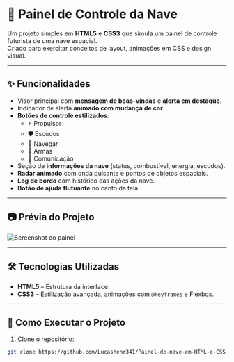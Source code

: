 # 🚀 Painel de Controle da Nave

Um projeto simples em **HTML5** e **CSS3** que simula um painel de controle futurista de uma nave espacial.  
Criado para exercitar conceitos de layout, animações em CSS e design visual.

---

## ✨ Funcionalidades

- Visor principal com **mensagem de boas-vindas** e **alerta em destaque**.
- Indicador de alerta **animado com mudança de cor**.
- **Botões de controle estilizados**:
  - ⚡ Propulsor
  - 🛡 Escudos
  - 🧭 Navegar
  - 🔫 Armas
  - 📡 Comunicação
- Seção de **informações da nave** (status, combustível, energia, escudos).
- **Radar animado** com onda pulsante e pontos de objetos espaciais.
- **Log de bordo** com histórico das ações da nave.
- **Botão de ajuda flutuante** no canto da tela.

---

## 📷 Prévia do Projeto

![Screenshot do painel](*image*)

---

## 🛠 Tecnologias Utilizadas

- **HTML5** – Estrutura da interface.
- **CSS3** – Estilização avançada, animações com `@keyframes` e Flexbox.

---

## 🚀 Como Executar o Projeto

1. Clone o repositório:

```bash
git clone https://github.com/Lucashenr341/Painel-de-nave-em-HTML-e-CSS.git
